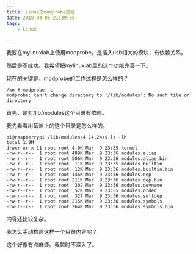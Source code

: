 ```yaml
---
title: Linux之modprobe过程
date: 2018-04-05 21:39:55
tags:
	- Linux

---
```




我要在mylinuxlab上使用modprobe，是插入usb相关的模块，有依赖关系。

然后是不成功。我希望把mylinuxlab里的这个功能完善一下。

现在的关键是，modprobe的工作过程是怎么样的？

```
/ko # modprobe -c
modprobe: can't change directory to '/lib/modules': No such file or directory
```

首先，是对/lib/modules这个目录有依赖。

我先看看树莓派上的这个目录是怎么样的。

```
pi@raspberrypi:/lib/modules/4.14.24+$ ls -lh
total 1.9M
drwxr-xr-x 11 root root 4.0K Mar  9 23:35 kernel
-rw-r--r--  1 root root 489K Mar  9 23:36 modules.alias
-rw-r--r--  1 root root 506K Mar  9 23:36 modules.alias.bin
-rw-r--r--  1 root root  11K Mar  9 23:35 modules.builtin
-rw-r--r--  1 root root  12K Mar  9 23:36 modules.builtin.bin
-rw-r--r--  1 root root 146K Mar  9 23:36 modules.dep
-rw-r--r--  1 root root 211K Mar  9 23:36 modules.dep.bin
-rw-r--r--  1 root root  302 Mar  9 23:36 modules.devname
-rw-r--r--  1 root root  57K Mar  9 23:35 modules.order
-rw-r--r--  1 root root  327 Mar  9 23:36 modules.softdep
-rw-r--r--  1 root root 215K Mar  9 23:36 modules.symbols
-rw-r--r--  1 root root 264K Mar  9 23:36 modules.symbols.bin
```

内容还比较复杂。

我怎么手动构建这样一个目录内容呢？

这个好像有点麻烦。我暂时不深入了。

